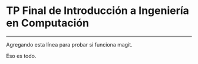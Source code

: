 # TP Final de Introducción a Ingeniería en Computación

---

Agregando esta línea para probar si funciona magit.

Eso es todo.

